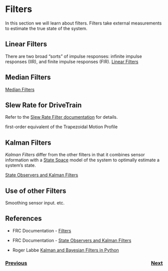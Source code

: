 # <a name="code"></a>Filters
In this section we will learn about filters.  Filters take external measurements to estimate the true state of the system. 

## Linear Filters 
There are two broad “sorts” of impulse responses: infinite impulse responses (IIR), and finite impulse responses (FIR).
[Linear Filters](https://docs.wpilib.org/en/stable/docs/software/advanced-controls/filters/linear-filter.html#linear-filters)

## Median Filters
[Median Filters](https://docs.wpilib.org/en/stable/docs/software/advanced-controls/filters/median-filter.html#median-filter)


## Slew Rate for DriveTrain
Refer to the [Slew Rate Filter documentation](https://docs.wpilib.org/en/latest/docs/software/advanced-controls/filters/slew-rate-limiter.html) for details.

first-order equivalent of the Trapezoidal Motion Profile

## Kalman Filters
*Kalman Filters* differ from the other filters in that it combines sensor information with a [State Space](../Concepts/stateSpace) model of the system to optimally estimate a system’s state.

[State Observers and Kalman Filters](https://docs.wpilib.org/en/stable/docs/software/advanced-controls/state-space/state-space-observers.html)

## Use of other Filters
Smoothing sensor input. etc.

## References
- FRC Documentation - [Filters](https://docs.wpilib.org/en/latest/docs/software/advanced-controls/filters/index.html#)

- FRC Documentation - [State Observers and Kalman Filters](https://docs.wpilib.org/en/stable/docs/software/advanced-controls/state-space/state-space-observers.html)

- Roger Labbe [Kalman and Bayesian Filters in Python](https://github.com/rlabbe/Kalman-and-Bayesian-Filters-in-Python)


<h3><span style="float:left">
<a href="romiArm">Previous</a></span>
<span style="float:right">
<a href="romiColorSensor">Next</a></span></h3>